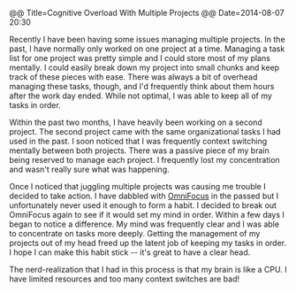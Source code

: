 @@ Title=Cognitive Overload With Multiple Projects
@@ Date=2014-08-07 20:30

[of]: https://www.omnigroup.com/omnifocus

Recently I have been having some issues managing multiple projects.  In the past, I have normally only worked on one project at a time.  Managing a task list for one project was pretty simple and I could store most of my plans mentally.  I could easily break down my project into small chunks and keep track of these pieces with ease.  There was always a bit of overhead managing these tasks, though, and I'd frequently think about them hours after the work day ended.  While not optimal, I was able to keep all of my tasks in order.

Within the past two months, I have heavily been working on a second project.  The second project came with the same organizational tasks I had used in the past.  I soon noticed that I was frequently context switching mentally between both projects.  There was a passive piece of my brain being reserved to manage each project.  I frequently lost my concentration and wasn't really sure what was happening.

Once I noticed that juggling multiple projects was causing me trouble I decided to take action.  I have dabbled with [OmniFocus][of] in the passed but I unfortunately never used it enough to form a habit.  I decided to break out OmniFocus again to see if it would set my mind in order.  Within a few days I began to notice a difference.  My mind was frequently clear and I was able to concentrate on tasks more deeply.  Getting the management of my projects out of my head freed up the latent job of keeping my tasks in order.  I hope I can make this habit stick -- it's great to have a clear head.

The nerd-realization that I had in this process is that my brain is like a CPU.  I have limited resources and too many context switches are bad!
